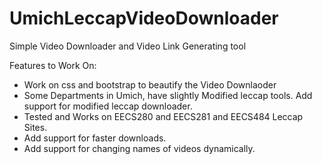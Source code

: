 # UmichLeccapVideoDownloader

Simple Video Downloader and Video Link Generating tool

Features to Work On:

- Work on css and bootstrap to beautify the Video Downlaoder
- Some Departments in Umich, have slightly Modified leccap tools. Add support for modified leccap downloader.
- Tested and Works on EECS280 and EECS281 and EECS484 Leccap Sites.
- Add support for faster downloads.
- Add support for changing names of videos dynamically.
